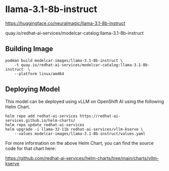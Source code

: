 # llama-3.1-8b-instruct

https://huggingface.co/neuralmagic/llama-3.1-8b-instruct

quay.io/redhat-ai-services/modelcar-catalog:llama-3.1-8b-instruct

## Building Image

```
podman build modelcar-images/llama-3.1-8b-instruct \
    -t quay.io/redhat-ai-services/modelcar-catalog:llama-3.1-8b-instruct  \
    --platform linux/amd64
```

## Deploying Model

This model can be deployed using vLLM on OpenShift AI using the following Helm Chart.

```
helm repo add redhat-ai-services https://redhat-ai-services.github.io/helm-charts/
helm repo update redhat-ai-services
helm upgrade -i llama-32-11b redhat-ai-services/vllm-kserve \
    --values modelcar-images/llama-3.1-8b-instruct/values.yaml
```

For more information on the above Helm Chart, you can find the source code for that chart here:

https://github.com/redhat-ai-services/helm-charts/tree/main/charts/vllm-kserve
